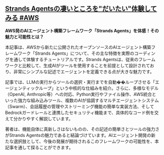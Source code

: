 ## [Strands Agentsの凄いところを"だいたい"体験してみる #AWS](https://qiita.com/kyuko/items/cb75e8f0a50985ca2030?utm_campaign=popular_items&utm_medium=feed&utm_source=popular_items)

**AWS発のAIエージェント構築フレームワーク「Strands Agents」を体感！その魅力と可能性とは？**

本記事は、AWSから新たに公開されたオープンソースのAIエージェント構築フレームワーク「Strands Agents」について、その主な特徴を実際のコーディングを通して体験するチュートリアルです。Strands Agentsは、従来のフレームワークと比較して、生成AIがツールを使用することを前提として設計されており、非常にシンプルな記述でエージェントを定義できる点が大きな魅力です。

記事では、LLMの実行からツールの選択・実行までを自動��ループさせる「エージェンティックループ」という中核的な仕組みを紹介。さらに、多様なモデル（OpenAI, Anthropic等）への対応、Python実行やファイル操作、AWS統合といった強力な組み込みツール、複数のAIが協調するマルチエージェントシステム（Swarm）、会話履歴の管理やストリーミング機能の簡単な実装方法、そしてBedrockガードレールと連携したセキュリティ機能まで、具体的なコード例を交えて分かりやすく解説しています。

著者は、機能自体に真新しさはないものの、その記述の簡単さとツールの強力さがStrands Agentsの魅力であると結論づけています。AIエージェント開発の新たな選択肢として、今後の発展が期待されるこのフレームワークの可能性を、本記事を通して探ることができます。